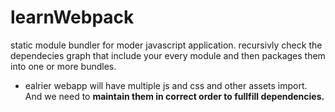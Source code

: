 # learnWebpack

static module bundler for moder javascript application. recursivly check the dependecies graph that include your every module and then packages them into one or more bundles.

* ealrier webapp will have multiple js and css  and other assets import. And we need to **maintain them in correct order to fullfill dependencies.**

